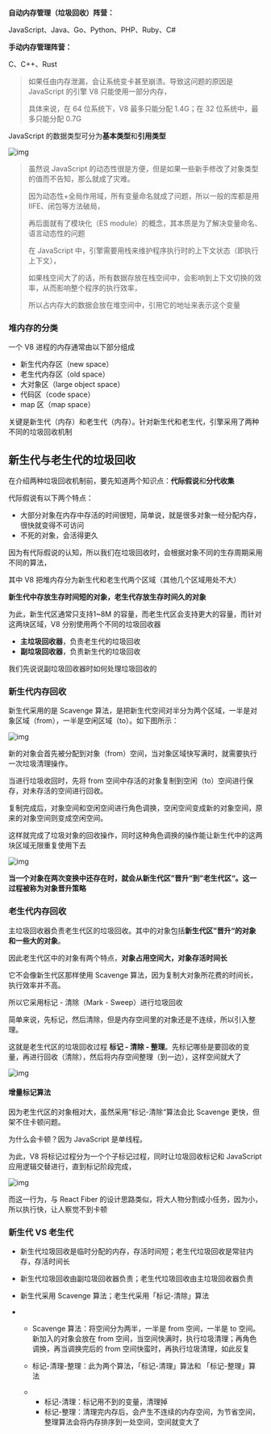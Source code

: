 **自动内存管理（垃圾回收）阵营：**

JavaScript、Java、Go、Python、PHP、Ruby、C#

**手动内存管理阵营：**

C、C++、Rust

> 如果任由内存泄漏，会让系统变卡甚至崩溃。导致这问题的原因是 JavaScript 的引擎 V8 只能使用一部分内存，
>
> 具体来说，在 64 位系统下，V8 最多只能分配 1.4G；在 32 位系统中，最多只能分配 0.7G

JavaScript 的数据类型可分为**基本类型**和**引用类型**

![img](D:\Markdown\图片\v2-c0f6cd629d0eb7159619184bfb883835_720w.webp)



> 虽然说 JavaScript 的动态性很是方便，但是如果一些新手修改了对象类型的值而不告知，那么就成了灾难。
>
> 因为动态性+全局作用域，所有变量命名就成了问题，所以一般的库都是用IIFE、闭包等方法破局，
>
> 再后面就有了模块化（ES module）的概念，其本质是为了解决变量命名、语言动态性的问题
>
> 在 JavaScript 中，引擎需要用栈来维护程序执行时的上下文状态（即执行上下文），
>
> 如果栈空间大了的话，所有数据存放在栈空间中，会影响到上下文切换的效率，从而影响整个程序的执行效率，
>
> 所以占内存大的数据会放在堆空间中，引用它的地址来表示这个变量

### **堆内存的分类**

一个 V8 进程的内存通常由以下部分组成

- 新生代内存区（new space）
- 老生代内存区（old space）
- 大对象区（large object space）
- 代码区（code space）
- map 区（map space）

关键是新生代（内存）和老生代（内存）。针对新生代和老生代，引擎采用了两种不同的垃圾回收机制



## **新生代与老生代的垃圾回收**

在介绍两种垃圾回收机制前，要先知道两个知识点：**代际假说**和**分代收集**

代际假说有以下两个特点：

- 大部分对象在内存中存活的时间很短，简单说，就是很多对象一经分配内存，很快就变得不可访问
- 不死的对象，会活得更久

因为有代际假说的认知，所以我们在垃圾回收时，会根据对象不同的生存周期采用不同的算法，

其中 V8 把堆内存分为新生代和老生代两个区域（其他几个区域用处不大）

**新生代中存放生存时间短的对象，老生代存放生存时间久的对象**

为此，新生代区通常只支持1~8M 的容量，而老生代区会支持更大的容量，而针对这两块区域，V8 分别使用两个不同的垃圾回收器

- **主垃圾回收器**，负责老生代的垃圾回收
- **副垃圾回收器**，负责新生代的垃圾回收

我们先说说副垃圾回收器时如何处理垃圾回收的

### **新生代内存回收**

新生代采用的是 Scavenge 算法，是把新生代空间对半分为两个区域，一半是对象区域（from），一半是空闲区域（to）。如下图所示：

![img](D:\Markdown\图片\v2-5d90683202ee91166024cef4e158f5b5_720w.webp)

新的对象会首先被分配到对象（from）空间，当对象区域快写满时，就需要执行一次垃圾清理操作。

当进行垃圾收回时，先将 from 空间中存活的对象复制到空闲（to）空间进行保存，对未存活的空间进行回收。

复制完成后，对象空间和空闲空间进行角色调换，空闲空间变成新的对象空间，原来的对象空间则变成空闲空间。

这样就完成了垃圾对象的回收操作，同时这种角色调换的操作能让新生代中的这两块区域无限重复使用下去

![img](D:\Markdown\图片\v2-ba1ae480cc0a1382e0b607ba92cabe75_720w.webp)

**当一个对象在两次变换中还存在时，就会从新生代区”晋升“到”老生代区“。这一过程被称为对象晋升策略**

### **老生代内存回收**

主垃圾回收器负责老生代区的垃圾回收。其中的对象包括**新生代区”晋升“的对象和一些大的对象**。

因此老生代区中的对象有两个特点，**对象占用空间大，对象存活时间长**

它不会像新生代区那样使用 Scavenge 算法，因为复制大对象所花费的时间长，执行效率并不高。

所以它采用标记 - 清除（Mark - Sweep）进行垃圾回收

简单来说，先标记，然后清除，但是内存空间里的对象还是不连续，所以引入整理。

这就是老生代区的垃圾回收过程 **标记 - 清除 - 整理**。先标记哪些是要回收的变量，再进行回收（清除），然后将内存空间整理（到一边），这样空间就大了

![img](D:\Markdown\图片\v2-33f352d7ded14073b6fbf83a8b90dad5_720w.webp)

#### **增量标记算法**

因为老生代区的对象相对大，虽然采用”标记-清除“算法会比 Scavenge 更快，但架不住卡顿问题。

为什么会卡顿？因为 JavaScript 是单线程。

为此，V8 将标记过程分为一个个子标记过程，同时让垃圾回收标记和 JavaScript 应用逻辑交替进行，直到标记阶段完成，

![img](D:\Markdown\图片\v2-8caeb00451623c091f96f52e824da166_720w.webp)

而这一行为，与 React Fiber 的设计思路类似，将大人物分割成小任务，因为小，所以执行快，让人察觉不到卡顿

### **新生代 VS 老生代**

- 新生代垃圾回收是临时分配的内存，存活时间短；老生代垃圾回收是常驻内存，存活时间长

- 新生代垃圾回收由副垃圾回收器负责；老生代垃圾回收由主垃圾回收器负责

- 新生代采用 Scavenge 算法；老生代采用「标记-清除」算法

- - Scavenge 算法：将空间分为两半，一半是 from 空间，一半是 to 空间。新加入的对象会放在 from 空间，当空间快满时，执行垃圾清理；再角色调换，再当调换完后的 from 空间快蛮时，再执行垃圾清理，如此反复

  - 标记-清理-整理：此为两个算法，「标记-清理」算法和 「标记-整理」算法

  - - 标记-清理：标记用不到的变量，清理掉
    - 标记-整理：清理完内存后，会产生不连续的内存空间，为节省空间，整理算法会将内存排序到一处空间，空间就变大了











